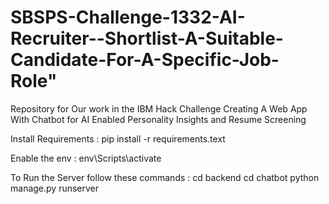 
# SBSPS-Challenge-1332-AI-Recruiter--Shortlist-A-Suitable-Candidate-For-A-Specific-Job-Role" 

Repository for Our work in the IBM Hack Challenge
Creating A Web App With Chatbot for AI Enabled Personality Insights and Resume Screening

Install Requirements :
pip install -r requirements.text

Enable the env :
env\Scripts\activate

To Run the Server follow these commands :
cd backend
cd chatbot
python manage.py runserver

